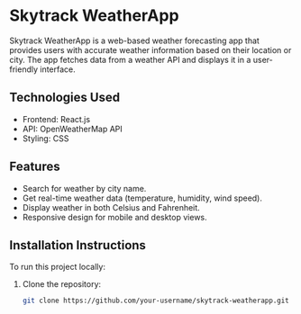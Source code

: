 # Skytrack WeatherApp

Skytrack WeatherApp is a web-based weather forecasting app that provides users with accurate weather information based on their location or city. The app fetches data from a weather API and displays it in a user-friendly interface.

## Technologies Used
- Frontend: React.js
- API: OpenWeatherMap API
- Styling: CSS

## Features
- Search for weather by city name.
- Get real-time weather data (temperature, humidity, wind speed).
- Display weather in both Celsius and Fahrenheit.
- Responsive design for mobile and desktop views.


## Installation Instructions

To run this project locally:

1. Clone the repository:
   ```bash
   git clone https://github.com/your-username/skytrack-weatherapp.git
